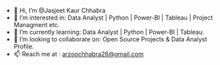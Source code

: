 - 👋 Hi, I’m @Jasjeet Kaur Chhabra
- 👀 I’m interested in: Data Analyst | Python | Power-BI | Tableau | Project Managment etc.
- 🌱 I’m currently learning: Data Analyst | Python | Power-BI | Tableau.
- 💞️ I’m looking to collaborate on: Open Source Projects & Data Analyst Profile.
- 📫 Reach me at : arzoochhabra26@gmail.com

<!---
Jasjeetchhabra/Jasjeetchhabra is a ✨ special ✨ repository because its `README.md` (this file) appears on your GitHub profile.
You can click the Preview link to take a look at your changes.
--->

